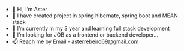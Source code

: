 - 👋 Hi, I’m Aster
- 👀 I have created project in spring hibernate, spring boot and MEAN stack
- 🌱 I’m currently in my 3 year and learning full stack development
- 💞️ I’m looking for JOB as a frontend or backend developer...
- 📫 Reach me by Email - asterrebeiro69@gmail.com

<!---
Aster696/Aster696 is a ✨ special ✨ repository because its `README.md` (this file) appears on your GitHub profile.
You can click the Preview link to take a look at your changes.
--->
